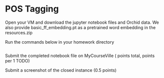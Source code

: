 # POS Tagging

Open your VM and download the jupyter notebook files and Orchid data.
We also provide basic_ff_embedding.pt as a pretrained word embedding in the resources.zip 

Run the commands below in your homework directory

```

```

Submit the completed notebook file on MyCourseVille ( points total,  points per 1 TODO)

Submit a screenshot of the closed instance (0.5 points)
